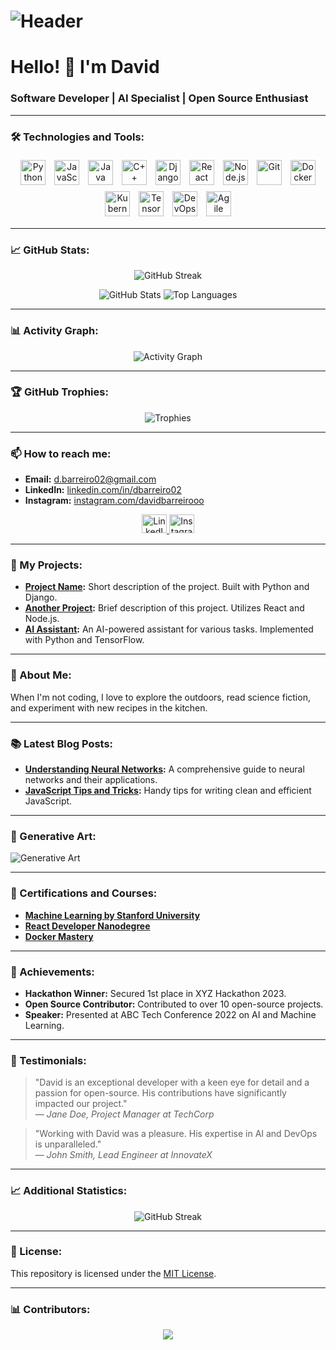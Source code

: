 # ![Header](https://raw.githubusercontent.com/devidbarreiro/devidbarreiro/master/assets/header.png)

# Hello! 👋 I'm David

### Software Developer | AI Specialist | Open Source Enthusiast

---

### 🛠️ Technologies and Tools:

<div align="center">
  <!-- Languages -->
  <img src="https://simpleicons.org/icons/python.svg" alt="Python" height="40" style="margin: 5px"/>
  <img src="https://simpleicons.org/icons/javascript.svg" alt="JavaScript" height="40" style="margin: 5px"/>
  <img src="https://simpleicons.org/icons/java.svg" alt="Java" height="40" style="margin: 5px"/>
  <img src="https://simpleicons.org/icons/cplusplus.svg" alt="C++" height="40" style="margin: 5px"/>

  <!-- Frameworks -->
  <img src="https://simpleicons.org/icons/django.svg" alt="Django" height="40" style="margin: 5px"/>
  <img src="https://simpleicons.org/icons/react.svg" alt="React" height="40" style="margin: 5px"/>
  <img src="https://simpleicons.org/icons/node-dot-js.svg" alt="Node.js" height="40" style="margin: 5px"/>

  <!-- Tools -->
  <img src="https://simpleicons.org/icons/git.svg" alt="Git" height="40" style="margin: 5px"/>
  <img src="https://simpleicons.org/icons/docker.svg" alt="Docker" height="40" style="margin: 5px"/>
  <img src="https://simpleicons.org/icons/kubernetes.svg" alt="Kubernetes" height="40" style="margin: 5px"/>

  <!-- Others -->
  <img src="https://simpleicons.org/icons/tensorflow.svg" alt="TensorFlow" height="40" style="margin: 5px"/>
  <img src="https://simpleicons.org/icons/devops.svg" alt="DevOps" height="40" style="margin: 5px"/>
  <img src="https://simpleicons.org/icons/agile.svg" alt="Agile" height="40" style="margin: 5px"/>
</div>

---

### 📈 GitHub Stats:

<p align="center">
  <picture>
    <source
      srcset="https://github-readme-streak-stats.herokuapp.com?user=devidbarreiro&theme=dark&hide_border=true&background=00000000"
      media="(prefers-color-scheme: dark)"
    />
    <source
      srcset="https://github-readme-streak-stats.herokuapp.com?user=devidbarreiro&theme=light&hide_border=true&background=FFFFFF00"
      media="(prefers-color-scheme: light)"
    />
    <img src="https://github-readme-streak-stats.herokuapp.com?user=devidbarreiro&theme=light&hide_border=true&background=FFFFFF00" alt="GitHub Streak" />
  </picture>
</p>

<div align="center">
  <picture>
    <source
      srcset="https://github-readme-stats.vercel.app/api?username=devidbarreiro&show_icons=true&theme=dark&hide_border=true"
      media="(prefers-color-scheme: dark)"
    />
    <source
      srcset="https://github-readme-stats.vercel.app/api?username=devidbarreiro&show_icons=true&theme=light&hide_border=true"
      media="(prefers-color-scheme: light)"
    />
    <img src="https://github-readme-stats.vercel.app/api?username=devidbarreiro&show_icons=true&theme=light&hide_border=true" alt="GitHub Stats" />
  </picture>
  <picture>
    <source
      srcset="https://github-readme-stats.vercel.app/api/top-langs/?username=devidbarreiro&layout=compact&theme=dark&hide_border=true"
      media="(prefers-color-scheme: dark)"
    />
    <source
      srcset="https://github-readme-stats.vercel.app/api/top-langs/?username=devidbarreiro&layout=compact&theme=light&hide_border=true"
      media="(prefers-color-scheme: light)"
    />
    <img src="https://github-readme-stats.vercel.app/api/top-langs/?username=devidbarreiro&layout=compact&theme=light&hide_border=true" alt="Top Languages" />
  </picture>
</div>

---

### 📊 Activity Graph:

<p align="center">
  <picture>
    <source
      srcset="https://github-readme-activity-graph.cyclic.app/graph?username=devidbarreiro&theme=react-dark&hide_border=true"
      media="(prefers-color-scheme: dark)"
    />
    <source
      srcset="https://github-readme-activity-graph.cyclic.app/graph?username=devidbarreiro&theme=react-light&hide_border=true"
      media="(prefers-color-scheme: light)"
    />
    <img src="https://github-readme-activity-graph.cyclic.app/graph?username=devidbarreiro&theme=react-light&hide_border=true" alt="Activity Graph" />
  </picture>
</p>

---

### 🏆 GitHub Trophies:

<p align="center">
  <img src="https://github-profile-trophy.vercel.app/?username=devidbarreiro&theme=radical&no-bg=true&no-frame=true&margin-w=15" alt="Trophies" />
</p>

---

### 📫 How to reach me:

- **Email:** [d.barreiro02@gmail.com](mailto:d.barreiro02@gmail.com)
- **LinkedIn:** [linkedin.com/in/dbarreiro02](https://linkedin.com/in/dbarreiro02)
- **Instagram:** [instagram.com/davidbarreirooo](https://instagram.com/davidbarreirooo)

<p align="center">
  <a href="https://linkedin.com/in/dbarreiro02" target="_blank">
    <img src="https://cdn.simpleicons.org/linkedin/0077B5" alt="LinkedIn" height="30" width="40" />
  </a>
  <a href="https://instagram.com/davidbarreirooo" target="_blank">
    <img src="https://cdn.simpleicons.org/instagram/E4405F" alt="Instagram" height="30" width="40" />
  </a>
</p>

---

### 🔧 My Projects:

- **[Project Name](https://github.com/devidbarreiro/project-name):** Short description of the project. Built with Python and Django.
- **[Another Project](https://github.com/devidbarreiro/another-project):** Brief description of this project. Utilizes React and Node.js.
- **[AI Assistant](https://github.com/devidbarreiro/ai-assistant):** An AI-powered assistant for various tasks. Implemented with Python and TensorFlow.

---

### 🌱 About Me:

When I'm not coding, I love to explore the outdoors, read science fiction, and experiment with new recipes in the kitchen.

---

### 📚 Latest Blog Posts:

- **[Understanding Neural Networks](https://your-blog.com/neural-networks):** A comprehensive guide to neural networks and their applications.
- **[JavaScript Tips and Tricks](https://your-blog.com/js-tips):** Handy tips for writing clean and efficient JavaScript.

---

### 🎨 Generative Art:

![Generative Art](https://api.lorem.space/image/art?w=400&h=200)

---

### 🏅 Certifications and Courses:

- **[Machine Learning by Stanford University](https://www.coursera.org/learn/machine-learning)**
- **[React Developer Nanodegree](https://www.udacity.com/course/react-nanodegree--nd019)**
- **[Docker Mastery](https://www.udemy.com/course/docker-mastery/)**

---

### 🏅 Achievements:

- **Hackathon Winner:** Secured 1st place in XYZ Hackathon 2023.
- **Open Source Contributor:** Contributed to over 10 open-source projects.
- **Speaker:** Presented at ABC Tech Conference 2022 on AI and Machine Learning.

---

### 💬 Testimonials:

> "David is an exceptional developer with a keen eye for detail and a passion for open-source. His contributions have significantly impacted our project."  
> — *Jane Doe, Project Manager at TechCorp*

> "Working with David was a pleasure. His expertise in AI and DevOps is unparalleled."  
> — *John Smith, Lead Engineer at InnovateX*

---

### 📈 Additional Statistics:

<p align="center">
  <picture>
    <source
      srcset="https://github-readme-streak-stats.herokuapp.com/?user=devidbarreiro&theme=dark&hide_border=true&background=00000000"
      media="(prefers-color-scheme: dark)"
    />
    <source
      srcset="https://github-readme-streak-stats.herokuapp.com/?user=devidbarreiro&theme=light&hide_border=true&background=FFFFFF00"
      media="(prefers-color-scheme: light)"
    />
    <img src="https://github-readme-streak-stats.herokuapp.com/?user=devidbarreiro&theme=light&hide_border=true&background=FFFFFF00" alt="GitHub Streak" />
  </picture>
</p>

---

### 📜 License:

This repository is licensed under the [MIT License](LICENSE).

---

### 📊 Contributors:

<p align="center">
  <img src="https://opencollective.com/simple-icons/contributors.svg?width=890&button=false" />
</p>
